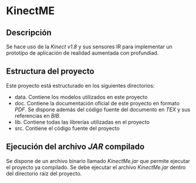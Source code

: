 # KinectME
## Descripción
Se hace uso de la _Kinect v1.8_ y sus sensores IR 
para implementar un prototipo de aplicación de realidad 
aumentada con profundiad.

## Estructura del proyecto
Este proyecto está estructurado en los siguientes directorios:
* data. Contiene los modelos utilizados en este proyecto
* doc. Contiene la documentación oficial de este proyecto en 
formato _PDF_. Se dispone además del código fuente del documento 
en _TEX_ y sus referencias en _BIB_.
* lib. Contiene todas las librerías utilizadas en el proyecto
* src. Contiene el código fuente del proyecto

## Ejecución del archivo _JAR_ compilado
Se dispone de un archivo binario llamado _KinectMe.jar_ que 
permite ejecutar el proyecto ya compilado. Se debe ejecutar el archivo
_KinectMe.jar_ dentro del directorio raíz del proyecto.
